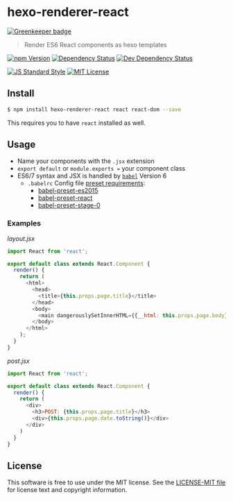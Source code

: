 # hexo-renderer-react

[![Greenkeeper badge](https://badges.greenkeeper.io/thetalecrafter/hexo-renderer-react.svg)](https://greenkeeper.io/)

> Render ES6 React components as hexo templates

[![npm Version][npm-image]][npm]
[![Dependency Status][deps-image]][deps]
[![Dev Dependency Status][dev-deps-image]][dev-deps]

[![JS Standard Style][style-image]][style]
[![MIT License][license-image]][LICENSE]


## Install

``` bash
$ npm install hexo-renderer-react react react-dom --save
```

This requires you to have `react` installed as well.


## Usage

* Name your components with the `.jsx` extension
* `export default` or `module.exports =` your component class
* ES6/7 syntax and JSX is handled by [`babel`][babel] Version 6
  * `.babelrc` Config file [preset requirements][babel-6-setup]:
    * [babel-preset-es2015][babel-preset-es2015]
    * [babel-preset-react][babel-preset-react]
    * [babel-preset-stage-0][babel-preset-stage-0]

### Examples

*layout.jsx*
```js
import React from 'react';

export default class extends React.Component {
  render() {
    return (
      <html>
        <head>
          <title>{this.props.page.title}</title>
        </head>
        <body>
          <main dangerouslySetInnerHTML={{__html: this.props.page.body}} />
        </body>
      </html>
    );
  }
}
```

*post.jsx*
```js
import React from 'react';

export default class extends React.Component {
  render() {
    return (
      <div>
        <h3>POST: {this.props.page.title}</h3>
        <div>{this.props.page.date.toString()}</div>
      </div>
    )
  }
}
```


## License

This software is free to use under the MIT license. See the
[LICENSE-MIT file][LICENSE] for license text and copyright information.


[npm]: https://www.npmjs.org/package/hexo-renderer-react
[npm-image]: https://img.shields.io/npm/v/hexo-renderer-react.svg
[deps]: https://david-dm.org/thetalecrafter/hexo-renderer-react
[deps-image]: https://img.shields.io/david/thetalecrafter/hexo-renderer-react.svg
[dev-deps]: https://david-dm.org/thetalecrafter/hexo-renderer-react#info=devDependencies
[dev-deps-image]: https://img.shields.io/david/dev/thetalecrafter/hexo-renderer-react.svg
[style]: https://github.com/feross/standard
[style-image]: https://img.shields.io/badge/code%20style-standard-brightgreen.svg
[license-image]: https://img.shields.io/npm/l/hexo-renderer-react.svg
[babel]: https://github.com/babel/babel
[babel-6-setup]: http://babeljs.io/blog/2015/10/31/setting-up-babel-6/
[babel-preset-es2015]: https://www.npmjs.com/package/babel-preset-es2015
[babel-preset-react]: https://www.npmjs.com/package/babel-preset-react
[babel-preset-stage-0]: https://www.npmjs.com/package/babel-preset-stage-0
[LICENSE]: https://github.com/thetalecrafter/hexo-renderer-react/blob/master/LICENSE-MIT
